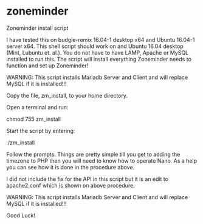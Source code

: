 # zoneminder
Zoneminder install script

I have tested this on budgie-remix 16.04-1 desktop x64 and Ubuntu 16.04-1 server x64. This shell script should work on and Ubuntu 16.04 desktop (Mint, Lubuntu et. al.). You do not have to have LAMP, Apache or MySQL installed to run this. The script will install everything Zoneminder needs to function and set up Zoneminder!

WARNING: This script installs Mariadb Server and Client and will replace MySQL if it is installed!!!

Copy the file, zm_install, to your home directory.

Open a terminal and run:

chmod 755 zm_install

Start the script by entering:

./zm_install

Follow the prompts. Things are pretty simple till you get to adding the timezone to PHP then you will need to know how to operate Nano. As a help you can see how it is done in the procedure above.

I did not include the fix for the API in this script but it is an edit to apache2.conf which is shown on above procedure.

WARNING: This script installs Mariadb Server and Client and will replace MySQL if it is installed!!!

Good Luck! 
